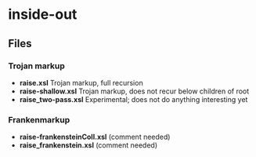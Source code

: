 # inside-out

## Files

### Trojan markup

* **raise.xsl** Trojan markup, full recursion
* **raise-shallow.xsl** Trojan markup, does not recur below children of root
* **raise_two-pass.xsl** Experimental; does not do anything interesting yet

### Frankenmarkup

* **raise-frankensteinColl.xsl** (comment needed)
* **raise_frankenstein.xsl** (comment needed)
